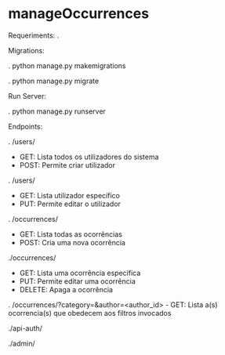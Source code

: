 # manageOccurrences

Requeriments:
 . 
 
 Migrations:
 
 . python manage.py makemigrations
 
 . python manage.py migrate
 
 Run Server:
 
 . python manage.py runserver
 
 Endpoints:
 
 . /users/
  - GET: Lista todos os utilizadores do sistema
  - POST: Permite criar utilizador
  
 . /users/<pk>
  - GET: Lista utilizador específico
  - PUT: Permite editar o utilizador
  
 . /occurrences/
  - GET: Lista todas as ocorrências
  - POST: Cria uma nova ocorrência
  
  ./occurrences/<pk>
   - GET: Lista uma ocorrência específica
   - PUT: Permite editar uma ocorrência
   - DELETE: Apaga a ocorrência
  
  . /occurrences/?category=<category>&author=<author_id>
    - GET: Lista a(s) ocorrencia(s) que obedecem aos filtros invocados
  
  ./api-auth/
  
  ./admin/
 

